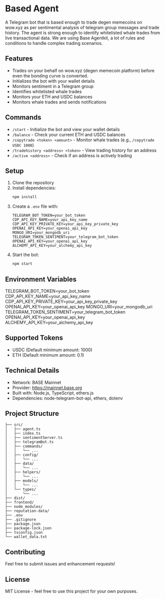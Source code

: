 # Based Agent

A Telegram bot that is based enough to trade degen memecoins on wow.xyz as per sentimental analysis of telegram group messages and trade history.
The agent is strong enough to identify whitelisted whale trades from live transactional data.
We are using Base Agentkit, a lot of rules and conditions to handle complex trading scenarios.

## Features

- Trades on your behalf on wow.xyz (degen memecoin platform) before even the bonding curve is converted.
- Initializes the bot with your wallet details
- Monitors sentiment in a Telegram group
- Identifies whitelisted whale trades
- Monitors your ETH and USDC balances
- Monitors whale trades and sends notifications

## Commands

- `/start` - Initialize the bot and view your wallet details
- `/balance` - Check your current ETH and USDC balances
- `/copytrade <token> <amount>` - Monitor whale trades (e.g., `/copytrade USDC 1000`)
- `/tradehistory <address> <token>` - View trading history for an address
- `/active <address>` - Check if an address is actively trading

## Setup

1. Clone the repository
2. Install dependencies:
   ```bash
   npm install
   ```
3. Create a `.env` file with:
   ```
   TELEGRAM_BOT_TOKEN=your_bot_token
   CDP_API_KEY_NAME=your_api_key_name
   CDP_API_KEY_PRIVATE_KEY=your_api_key_private_key
   OPENAI_API_KEY=your_openai_api_key
   MONGO_URI=your_mongodb_uri
   TELEGRAM_TOKEN_SENTIMENT=your_telegram_bot_token
   OPENAI_API_KEY=your_openai_api_key
   ALCHEMY_API_KEY=your_alchemy_api_key
   ```
4. Start the bot:
   ```bash
   npm start
   ```

## Environment Variables

TELEGRAM_BOT_TOKEN=your_bot_token
CDP_API_KEY_NAME=your_api_key_name
CDP_API_KEY_PRIVATE_KEY=your_api_key_private_key
OPENAI_API_KEY=your_openai_api_key
MONGO_URI=your_mongodb_uri
TELEGRAM_TOKEN_SENTIMENT=your_telegram_bot_token
OPENAI_API_KEY=your_openai_api_key
ALCHEMY_API_KEY=your_alchemy_api_key


## Supported Tokens

- USDC (Default minimum amount: 1000)
- ETH (Default minimum amount: 0.1)

## Technical Details

- Network: BASE Mainnet
- Provider: https://mainnet.base.org
- Built with: Node.js, TypeScript, ethers.js
- Dependencies: node-telegram-bot-api, ethers, dotenv

## Project Structure

```
├── src/
│   ├── agent.ts
│   ├── index.ts
│   ├── sentimentServer.ts
│   ├── telegramBot.ts
│   ├── commands/
│   │   └── ...
│   ├── config/
│   │   └── ...
│   ├── data/
│   │   └── ...
│   ├── helpers/
│   │   └── ...
│   ├── models/
│   │   └── ...
│   └── types/
│       └── ...
├── dist/
├── frontend/
├── node_modules/
├── reputation-data/
├── .env
├── .gitignore
├── package.json
├── package-lock.json
├── tsconfig.json
└── wallet_data.txt
```

## Contributing

Feel free to submit issues and enhancement requests!

## License

MIT License - feel free to use this project for your own purposes.